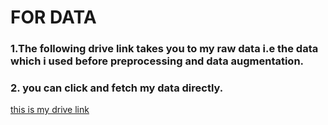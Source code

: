 # FOR DATA
### 1.The following drive link takes you to my raw data i.e the data which i used before preprocessing and data augmentation.
### 2. you can click and fetch my data directly.
[this is my drive link](https://drive.google.com/drive/folders/1zZXiU4nJSbTP7vuSNPDI-e48-yjKgp42?usp=sharing)
